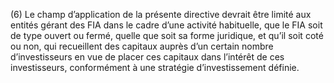 (6) Le champ d’application de la présente directive devrait être limité aux entités gérant des FIA dans le cadre d’une activité habituelle, que le FIA soit de type ouvert ou fermé, quelle que soit sa forme juridique, et qu’il soit coté ou non, qui recueillent des capitaux auprès d’un certain nombre d’investisseurs en vue de placer ces capitaux dans l’intérêt de ces investisseurs, conformément à une stratégie d’investissement définie.